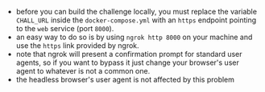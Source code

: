 - before you can build the challenge locally, you must replace the variable `CHALL_URL` inside the `docker-compose.yml` with an `https` endpoint pointing to the `web` service (port `8000`).
- an easy way to do so is by using `ngrok http 8000` on your machine and use the `https` link provided by ngrok.
- note that ngrok will present a confirmation prompt for standard user agents, so if you want to bypass it just change your browser's user agent to whatever is not a common one.
- the headless browser's user agent is not affected by this problem
